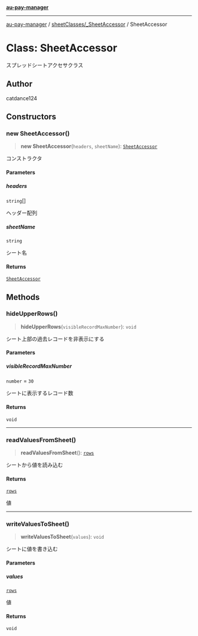 [**au-pay-manager**](../../../README.md)

***

[au-pay-manager](../../../README.md) / [sheetClasses/\_SheetAccessor](../README.md) / SheetAccessor

# Class: SheetAccessor

スプレッドシートアクセサクラス

## Author

catdance124

## Constructors

### new SheetAccessor()

> **new SheetAccessor**(`headers`, `sheetName`): [`SheetAccessor`](SheetAccessor.md)

コンストラクタ

#### Parameters

##### headers

`string`[]

ヘッダー配列

##### sheetName

`string`

シート名

#### Returns

[`SheetAccessor`](SheetAccessor.md)

## Methods

### hideUpperRows()

> **hideUpperRows**(`visibleRecordMaxNumber`): `void`

シート上部の過去レコードを非表示にする

#### Parameters

##### visibleRecordMaxNumber

`number` = `30`

シートに表示するレコード数

#### Returns

`void`

***

### readValuesFromSheet()

> **readValuesFromSheet**(): [`rows`](../../../interfaces/type-aliases/rows.md)

シートから値を読み込む

#### Returns

[`rows`](../../../interfaces/type-aliases/rows.md)

値

***

### writeValuesToSheet()

> **writeValuesToSheet**(`values`): `void`

シートに値を書き込む

#### Parameters

##### values

[`rows`](../../../interfaces/type-aliases/rows.md)

値

#### Returns

`void`
